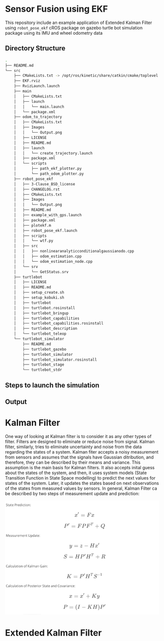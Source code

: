 # Sensor Fusion using EKF
This repository include an example application of Extended Kalman Filter using  ```robot_pose_ekf``` cROS package on gazebo turtle bot simulation package using its IMU and wheel odometry data

## Directory Structure
```sh
.
├── README.md
└── src
    ├── CMakeLists.txt -> /opt/ros/kinetic/share/catkin/cmake/toplevel.cmake
    ├── EKF.rviz
    ├── RvizLaunch.launch
    ├── main
    │   ├── CMakeLists.txt
    │   ├── launch
    │   │   └── main.launch
    │   └── package.xml
    ├── odom_to_trajectory
    │   ├── CMakeLists.txt
    │   ├── Images
    │   │   └── Output.png
    │   ├── LICENSE
    │   ├── README.md
    │   ├── launch
    │   │   └── create_trajectory.launch
    │   ├── package.xml
    │   └── scripts
    │       ├── path_ekf_plotter.py
    │       └── path_odom_plotter.py
    ├── robot_pose_ekf
    │   ├── 3-Clause_BSD_license
    │   ├── CHANGELOG.rst
    │   ├── CMakeLists.txt
    │   ├── Images
    │   │   └── Output.png
    │   ├── README.md
    │   ├── example_with_gps.launch
    │   ├── package.xml
    │   ├── plotekf.m
    │   ├── robot_pose_ekf.launch
    │   ├── scripts
    │   │   └── wtf.py
    │   ├── src
    │   │   ├── nonlinearanalyticconditionalgaussianodo.cpp
    │   │   ├── odom_estimation.cpp
    │   │   └── odom_estimation_node.cpp
    │   └── srv
    │       └── GetStatus.srv
    ├── turtlebot
    │   ├── LICENSE
    │   ├── README.md
    │   ├── setup_create.sh
    │   ├── setup_kobuki.sh
    │   ├── turtlebot
    │   ├── turtlebot.rosinstall
    │   ├── turtlebot_bringup
    │   ├── turtlebot_capabilities
    │   ├── turtlebot_capabilities.rosinstall
    │   ├── turtlebot_description
    │   └── turtlebot_teleop
    └── turtlebot_simulator
        ├── README.md
        ├── turtlebot_gazebo
        ├── turtlebot_simulator
        ├── turtlebot_simulator.rosinstall
        ├── turtlebot_stage
        └── turtlebot_stdr
```

## Steps to launch the simulation

## Output

# Kalman Filter

One way of looking at Kalman filter is to consider it as any other types of filter. Filters are designed to eliminate or reduce noise from signal. Kalman filter, similarly, tries to eliminate uncertainty and noise from the data regarding the states of a system. Kalman fiter accepts a noisy measurement from sensors and assumes that the signals have Gaussian ditribution, and therefore, they can be described by their means and variance. This assumption is the main basis for Kalman filters. It also accepts inital guess about the states of the system, and then, it uses system models (State Transition Function in State Space modelling) to predict the next values for states of the system. Later, it updates the states based on next observations of the states from measured values by sensors. In general, Kalman Filter ca be described by two steps of measurement update and prediction:

![alt text](./images/equations.png)

# Extended Kalman Filter
